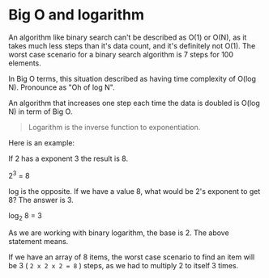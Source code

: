 # Big O and logarithm
An algorithm like binary search can't be described as O(1) or O(N), as it takes much less steps than it's data count, and it's definitely not O(1). The worst case scenario for a binary search algorithm is 7 steps for 100 elements.

In Big O terms, this situation described as having time complexity of O(log N). Pronounce as "Oh of log N".

An algorithm that increases one step each time the data is doubled is O(log N) in term of Big O.

> Logarithm is the inverse function to exponentiation.

Here is an example:

If 2 has a exponent 3 the result is 8.

2<sup>3</sup> = 8

log is the opposite. If we have a value 8, what would be 2's exponent to get 8? The answer is 3. 

log<sub>2</sub> 8 = 3

As we are working with binary logarithm, the base is 2. The above statement means.

If we have an array of 8 items, the worst case scenario to find an item will be 3 ( `2 x 2 x 2 = 8` ) steps, as we had to multiply 2 to itself 3 times.